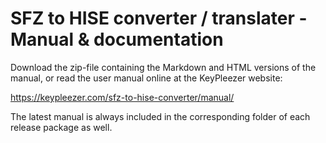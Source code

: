 # SFZ to HISE converter / translater - Manual & documentation
Download the zip-file containing the Markdown and HTML versions of the manual, or read the user manual online at the KeyPleezer website: 

https://keypleezer.com/sfz-to-hise-converter/manual/

The latest manual is always included in the corresponding folder of each release package as well. 
